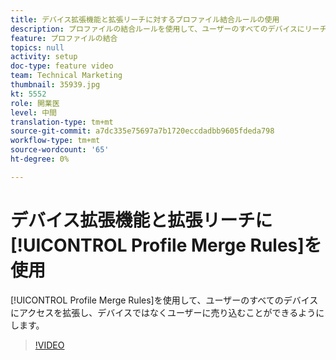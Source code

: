 ```yaml
---
title: デバイス拡張機能と拡張リーチに対するプロファイル結合ルールの使用
description: プロファイルの結合ルールを使用して、ユーザーのすべてのデバイスにリーチを拡張し、デバイスではなくユーザーに売り込むことができるようにします。
feature: プロファイルの結合
topics: null
activity: setup
doc-type: feature video
team: Technical Marketing
thumbnail: 35939.jpg
kt: 5552
role: 開業医
level: 中間
translation-type: tm+mt
source-git-commit: a7dc335e75697a7b1720eccdadbb9605fdeda798
workflow-type: tm+mt
source-wordcount: '65'
ht-degree: 0%

---
```



# デバイス拡張機能と拡張リーチに[!UICONTROL Profile Merge Rules]を使用

[!UICONTROL Profile Merge Rules]を使用して、ユーザーのすべてのデバイスにアクセスを拡張し、デバイスではなくユーザーに売り込むことができるようにします。

>[!VIDEO](https://video.tv.adobe.com/v/35939/?quality=12&learn=on)

